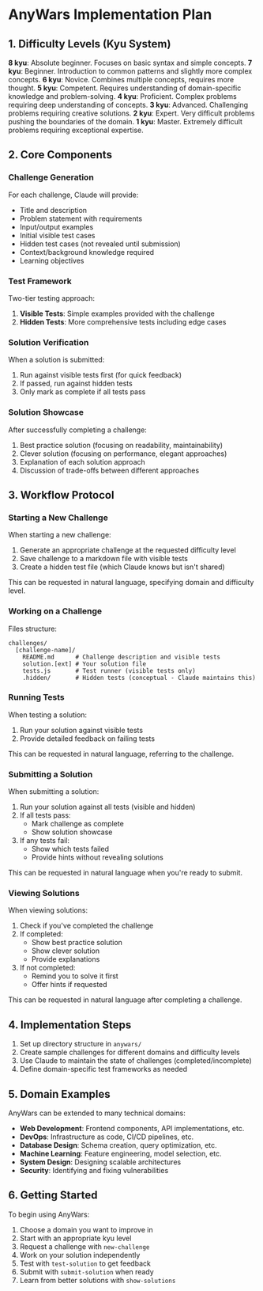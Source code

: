 # AnyWars Implementation Plan

## 1. Difficulty Levels (Kyu System)

**8 kyu**: Absolute beginner. Focuses on basic syntax and simple concepts.
**7 kyu**: Beginner. Introduction to common patterns and slightly more complex concepts.
**6 kyu**: Novice. Combines multiple concepts, requires more thought.
**5 kyu**: Competent. Requires understanding of domain-specific knowledge and problem-solving.
**4 kyu**: Proficient. Complex problems requiring deep understanding of concepts.
**3 kyu**: Advanced. Challenging problems requiring creative solutions.
**2 kyu**: Expert. Very difficult problems pushing the boundaries of the domain.
**1 kyu**: Master. Extremely difficult problems requiring exceptional expertise.

## 2. Core Components

### Challenge Generation

For each challenge, Claude will provide:
- Title and description
- Problem statement with requirements
- Input/output examples
- Initial visible test cases
- Hidden test cases (not revealed until submission)
- Context/background knowledge required
- Learning objectives

### Test Framework

Two-tier testing approach:
1. **Visible Tests**: Simple examples provided with the challenge
2. **Hidden Tests**: More comprehensive tests including edge cases

### Solution Verification

When a solution is submitted:
1. Run against visible tests first (for quick feedback)
2. If passed, run against hidden tests
3. Only mark as complete if all tests pass

### Solution Showcase

After successfully completing a challenge:
1. Best practice solution (focusing on readability, maintainability)
2. Clever solution (focusing on performance, elegant approaches)
3. Explanation of each solution approach
4. Discussion of trade-offs between different approaches

## 3. Workflow Protocol

### Starting a New Challenge

When starting a new challenge:
1. Generate an appropriate challenge at the requested difficulty level
2. Save challenge to a markdown file with visible tests
3. Create a hidden test file (which Claude knows but isn't shared)

This can be requested in natural language, specifying domain and difficulty level.

### Working on a Challenge

Files structure:
```
challenges/
  [challenge-name]/
    README.md      # Challenge description and visible tests
    solution.[ext] # Your solution file
    tests.js       # Test runner (visible tests only)
    .hidden/       # Hidden tests (conceptual - Claude maintains this)
```

### Running Tests

When testing a solution:
1. Run your solution against visible tests
2. Provide detailed feedback on failing tests

This can be requested in natural language, referring to the challenge.

### Submitting a Solution

When submitting a solution:
1. Run your solution against all tests (visible and hidden)
2. If all tests pass:
   - Mark challenge as complete
   - Show solution showcase
3. If any tests fail:
   - Show which tests failed
   - Provide hints without revealing solutions

This can be requested in natural language when you're ready to submit.

### Viewing Solutions

When viewing solutions:
1. Check if you've completed the challenge
2. If completed:
   - Show best practice solution
   - Show clever solution
   - Provide explanations
3. If not completed:
   - Remind you to solve it first
   - Offer hints if requested

This can be requested in natural language after completing a challenge.

## 4. Implementation Steps

1. Set up directory structure in `anywars/`
2. Create sample challenges for different domains and difficulty levels
3. Use Claude to maintain the state of challenges (completed/incomplete)
4. Define domain-specific test frameworks as needed

## 5. Domain Examples

AnyWars can be extended to many technical domains:

- **Web Development**: Frontend components, API implementations, etc.
- **DevOps**: Infrastructure as code, CI/CD pipelines, etc.
- **Database Design**: Schema creation, query optimization, etc.
- **Machine Learning**: Feature engineering, model selection, etc.
- **System Design**: Designing scalable architectures
- **Security**: Identifying and fixing vulnerabilities

## 6. Getting Started

To begin using AnyWars:

1. Choose a domain you want to improve in
2. Start with an appropriate kyu level
3. Request a challenge with `new-challenge`
4. Work on your solution independently
5. Test with `test-solution` to get feedback
6. Submit with `submit-solution` when ready
7. Learn from better solutions with `show-solutions`